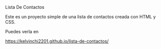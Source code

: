 Lista De Contactos

Este es un proyecto simple de una lista de contactos creada con HTML y CSS.

Puedes verla en

https://kelvinchi2201.github.io/lista-de-contactos/
